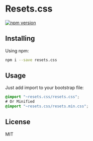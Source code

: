 
# Resets.css
[![npm version](https://badge.fury.io/js/resets.css.svg)](https://badge.fury.io/js/resets.css)

## Installing
Using npm:
```bash
npm i --save resets.css
```

## Usage
Just add import to your bootstrap file:
```css
@import "~resets.css/resets.css";
# Or Minified
@import "~resets.css/resets.min.css";
```

## License
MIT
